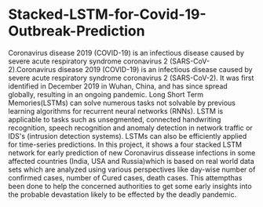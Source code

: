 # Stacked-LSTM-for-Covid-19-Outbreak-Prediction
Coronavirus disease 2019 (COVID-19) is an infectious disease caused by severe acute respiratory syndrome coronavirus 2 (SARS-CoV-2).Coronavirus disease 2019 (COVID-19) is an infectious disease caused by severe acute respiratory syndrome coronavirus 2 (SARS-CoV-2).  It was first identified in December 2019 in Wuhan, China, and has since spread globally, resulting in an ongoing pandemic. Long Short Term Memories(LSTMs) can solve numerous tasks not solvable by previous learning algorithms for recurrent neural networks (RNNs). LSTM is applicable to tasks such as unsegmented, connected handwriting recognition, speech recognition and anomaly detection in network traffic or IDS's (intrusion detection systems). LSTMs can also be efficiently applied for time-series predictions. In this project, it shows a four stacked LSTM network for early prediction of new Coronavirus dissease infections in some affected countries (India, USA and Russia)which is based on real world data sets which are analyzed using various perspectives like day-wise number of confirmed cases, number of Cured cases, death cases. This attempthas been done to help the concerned authorities to get some early insights into the probable devastation likely to be effected by the deadly pandemic.
